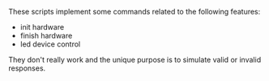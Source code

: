 These scripts implement some commands related to the following features:

 - init hardware
 - finish hardware
 - led device control

They don't really work and the unique purpose is to simulate valid or invalid responses.